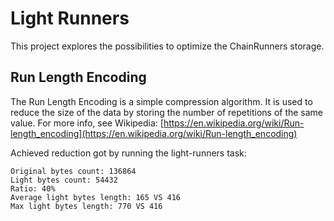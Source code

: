 # Light Runners

This project explores the possibilities to optimize the ChainRunners storage.

## Run Length Encoding

The Run Length Encoding is a simple compression algorithm. It is used to reduce the size of the data by storing the number of repetitions of the same value.
For more info, see Wikipedia: [https://en.wikipedia.org/wiki/Run-length_encoding](https://en.wikipedia.org/wiki/Run-length_encoding)

Achieved reduction got by running the light-runners task:
```
Original bytes count: 136864
Light bytes count: 54432
Ratio: 40%
Average light bytes length: 165 VS 416
Max light bytes length: 770 VS 416
```
